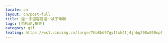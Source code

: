 ```yaml
---
locate: cn
layout: cn/post-full
title: 淫一手湿容易淫一被子难啊
tags: [电视剧,搞笑]
category: gif
featimg: https://ws1.sinaimg.cn/large/7bb8bd97gy1fxk4tj4jhbg208w050npf.gif
---
```

